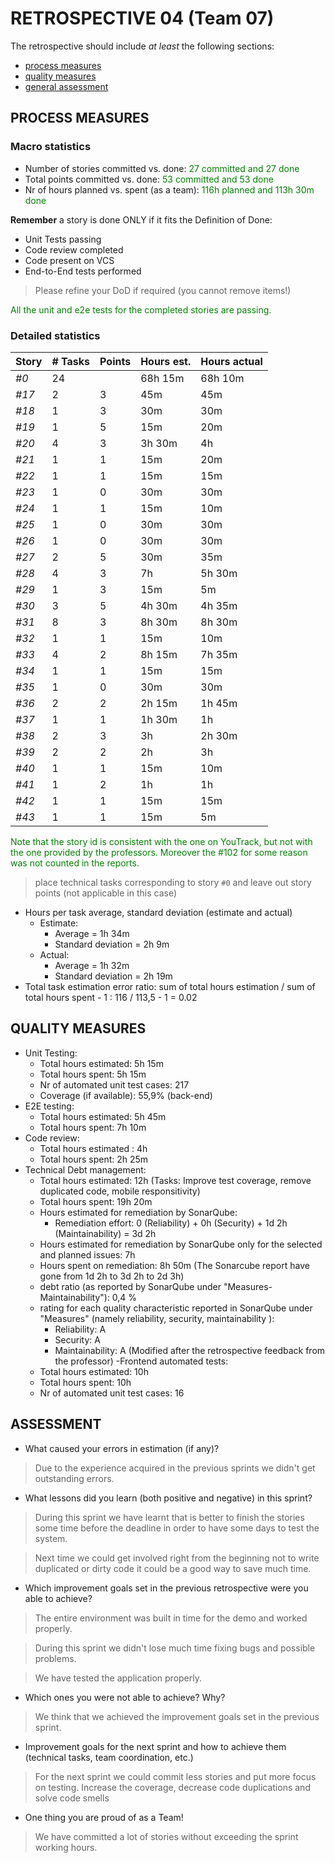 # RETROSPECTIVE 04 (Team 07)

The retrospective should include _at least_ the following
sections:

- [process measures](#process-measures)
- [quality measures](#quality-measures)
- [general assessment](#assessment)

## PROCESS MEASURES

### Macro statistics

- Number of stories committed vs. done:<span style="color:green"> 27 committed and 27 done
- Total points committed vs. done: <span style="color:green">53 committed and 53 done
- Nr of hours planned vs. spent (as a team):<span style="color:green"> 116h planned and 113h 30m done

**Remember** a story is done ONLY if it fits the Definition of Done:

- Unit Tests passing
- Code review completed
- Code present on VCS
- End-to-End tests performed

> Please refine your DoD if required (you cannot remove items!)

<span style="color:green">
All the unit and e2e tests for the completed stories are passing.
</span>

### Detailed statistics

| Story | # Tasks | Points | Hours est. | Hours actual |
| ----- | ------- | ------ | ---------- | ------------ |
| _#0_  | 24      |        | 68h 15m    | 68h 10m      |
| _#17_ | 2       | 3      | 45m        | 45m          |
| _#18_ | 1       | 3      | 30m        | 30m          |
| _#19_ | 1       | 5      | 15m        | 20m          |
| _#20_ | 4       | 3      | 3h 30m     | 4h           |
| _#21_ | 1       | 1      | 15m        | 20m          |
| _#22_ | 1       | 1      | 15m        | 15m          |
| _#23_ | 1       | 0      | 30m        | 30m          |
| _#24_ | 1       | 1      | 15m        | 10m          |
| _#25_ | 1       | 0      | 30m        | 30m          |
| _#26_ | 1       | 0      | 30m        | 30m          |
| _#27_ | 2       | 5      | 30m        | 35m          |
| _#28_ | 4       | 3      | 7h         | 5h 30m       |
| _#29_ | 1       | 3      | 15m        | 5m           |
| _#30_ | 3       | 5      | 4h 30m     | 4h 35m       |
| _#31_ | 8       | 3      | 8h 30m     | 8h 30m       |
| _#32_ | 1       | 1      | 15m        | 10m          |
| _#33_ | 4       | 2      | 8h 15m     | 7h 35m       |
| _#34_ | 1       | 1      | 15m        | 15m          |
| _#35_ | 1       | 0      | 30m        | 30m          |
| _#36_ | 2       | 2      | 2h 15m     | 1h 45m       |
| _#37_ | 1       | 1      | 1h 30m     | 1h           |
| _#38_ | 2       | 3      | 3h         | 2h 30m       |
| _#39_ | 2       | 2      | 2h         | 3h           |
| _#40_ | 1       | 1      | 15m        | 10m          |
| _#41_ | 1       | 2      | 1h         | 1h           |
| _#42_ | 1       | 1      | 15m        | 15m          |
| _#43_ | 1       | 1      | 15m        | 5m           |

<span style="color:green">
Note that the story id is consistent with the one on YouTrack, but not with the one provided by the professors.</span>

<span style="color:green">
Moreover the #102 for some reason was not counted in the reports.</span>

> place technical tasks corresponding to story `#0` and leave out story points (not applicable in this case)

- Hours per task average, standard deviation (estimate and actual)
  - Estimate:
    - Average = 1h 34m
    - Standard deviation = 2h 9m
  - Actual:
    - Average = 1h 32m
    - Standard deviation = 2h 19m
- Total task estimation error ratio: sum of total hours estimation / sum of total hours spent - 1 : 116 / 113,5 - 1 = 0.02

## QUALITY MEASURES

- Unit Testing:
  - Total hours estimated: 5h 15m
  - Total hours spent: 5h 15m
  - Nr of automated unit test cases: 217
  - Coverage (if available): 55,9% (back-end)
- E2E testing:
  - Total hours estimated: 5h 45m
  - Total hours spent: 7h 10m
- Code review:
  - Total hours estimated : 4h
  - Total hours spent: 2h 25m
- Technical Debt management:
  - Total hours estimated: 12h (Tasks: Improve test coverage, remove duplicated code, mobile responsitivity)
  - Total hours spent: 19h 20m
  - Hours estimated for remediation by SonarQube:
    - Remediation effort: 0 (Reliability) + 0h (Security) + 1d 2h (Maintainability) = 3d 2h
  - Hours estimated for remediation by SonarQube only for the selected and planned issues: 7h
  - Hours spent on remediation: 8h 50m (The Sonarcube report have gone from 1d 2h to 3d 2h to 2d 3h)
  - debt ratio (as reported by SonarQube under "Measures-Maintainability"): 0,4 %
  - rating for each quality characteristic reported in SonarQube under "Measures" (namely reliability, security, maintainability ):
    - Reliability: A
    - Security: A
    - Maintainability: A
      (Modified after the retrospective feedback from the professor)
-Frontend automated tests:
  - Total hours estimated: 10h
  - Total hours spent: 10h
  - Nr of automated unit test cases: 16


## ASSESSMENT

- What caused your errors in estimation (if any)?

> Due to the experience acquired in the previous sprints we didn't get outstanding errors.

- What lessons did you learn (both positive and negative) in this sprint?

> During this sprint we have learnt that is better to finish the stories some time before the deadline in order to have some days to test the system.

> Next time we could get involved right from the beginning not to write duplicated or dirty code it could be a good way to save much time.

- Which improvement goals set in the previous retrospective were you able to achieve?

> The entire environment was built in time for the demo and worked properly.

> During this sprint we didn't lose much time fixing bugs and possible problems.

> We have tested the application properly.

- Which ones you were not able to achieve? Why?

> We think that we achieved the improvement goals set in the previous sprint.

- Improvement goals for the next sprint and how to achieve them (technical tasks, team coordination, etc.)

> For the next sprint we could commit less stories and put more focus on testing.
> Increase the coverage, decrease code duplications and solve code smells

- One thing you are proud of as a Team!

> We have committed a lot of stories without exceeding the sprint working hours.
